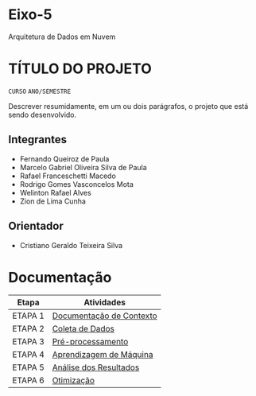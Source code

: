 # Eixo-5
Arquitetura de Dados em Nuvem

# TÍTULO DO PROJETO
`CURSO`
`ANO/SEMESTRE`

Descrever resumidamente, em um ou dois parágrafos, o projeto que está sendo desenvolvido.

## Integrantes
* Fernando Queiroz de Paula
* Marcelo Gabriel Oliveira Silva de Paula
* Rafael Franceschetti Macedo
* Rodrigo Gomes Vasconcelos Mota
* Welinton Rafael Alves
* Zion de Lima Cunha

## Orientador
* Cristiano Geraldo Teixeira Silva

# Documentação

| Etapa         | Atividades |
|  :----:   | ----------- |
| ETAPA 1        |[Documentação de Contexto](projeto/inicio_do_projeto.md) |
| ETAPA 2        |[Coleta de Dados](projeto/coleta_dados.md) |
| ETAPA 3        |[Pré-processamento](projeto/pre_processamento.md) |
| ETAPA 4        |[Aprendizagem de Máquina](projeto/aprendizado_maquina_rev.md)|
| ETAPA 5        |[Análise dos Resultados](projeto/analise_resultados.md) |
| ETAPA 6        |[Otimização](projeto/Otimizacao.md) |
